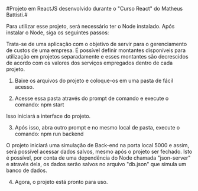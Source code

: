 #Projeto em ReactJS desenvolvido durante o "Curso React" do Matheus Battisti.#

Para utilizar esse projeto, será necessário ter o Node instalado. Após instalar o Node, siga os seguintes passos:

Trata-se de uma aplicação com o objetivo de servir para o gerenciamento de custos de uma empresa. É possível definir montantes disponíveis para utilização em projetos separadamente e esses montantes são decrescidos de acordo com os valores dos serviços empregados dentro de cada projeto.

1. Baixe os arquivos do projeto e coloque-os em uma pasta de fácil acesso.

2. Acesse essa pasta através do prompt de comando e execute o comando: npm start

  Isso iniciará a interface do projeto.

3. Após isso, abra outro prompt e no mesmo local de pasta, execute o comando: npm run backend

  O projeto iniciará uma simulação de Back-end na porta local 5000 e assim, será possível acessar dados salvos, mesmo após o projeto ser fechado. Isto é possível, por conta de uma dependência do Node chamada "json-server" e através dela, os dados serão salvos no arquivo "db.json" que simula um banco de dados.

4. Agora, o projeto está pronto para uso.
